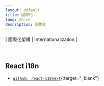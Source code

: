 ```yaml
---
layout: default
title: 國際化
lang: zh-cn
description: 國際化
---
```


| 國際化架構 | Internationalization |

<br>

## React i18n

* [`github: react-i18next`](https://github.com/i18next/react-i18next){:target="_blank"}